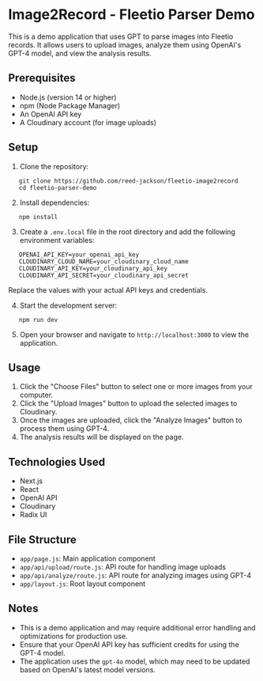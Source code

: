 # Image2Record - Fleetio Parser Demo

This is a demo application that uses GPT to parse images into Fleetio records. It allows users to upload images, analyze them using OpenAI's GPT-4 model, and view the analysis results.

## Prerequisites

- Node.js (version 14 or higher)
- npm (Node Package Manager)
- An OpenAI API key
- A Cloudinary account (for image uploads)

## Setup

1. Clone the repository:

```
   git clone https://github.com/reed-jackson/fleetio-image2record
   cd fleetio-parser-demo
```

2. Install dependencies:

```
   npm install
```

3. Create a `.env.local` file in the root directory and add the following environment variables:

```
   OPENAI_API_KEY=your_openai_api_key
   CLOUDINARY_CLOUD_NAME=your_cloudinary_cloud_name
   CLOUDINARY_API_KEY=your_cloudinary_api_key
   CLOUDINARY_API_SECRET=your_cloudinary_api_secret
```

Replace the values with your actual API keys and credentials.

4. Start the development server:

```
   npm run dev
```

5. Open your browser and navigate to `http://localhost:3000` to view the application.

## Usage

1. Click the "Choose Files" button to select one or more images from your computer.
2. Click the "Upload Images" button to upload the selected images to Cloudinary.
3. Once the images are uploaded, click the "Analyze Images" button to process them using GPT-4.
4. The analysis results will be displayed on the page.

## Technologies Used

- Next.js
- React
- OpenAI API
- Cloudinary
- Radix UI

## File Structure

- `app/page.js`: Main application component
- `app/api/upload/route.js`: API route for handling image uploads
- `app/api/analyze/route.js`: API route for analyzing images using GPT-4
- `app/layout.js`: Root layout component

## Notes

- This is a demo application and may require additional error handling and optimizations for production use.
- Ensure that your OpenAI API key has sufficient credits for using the GPT-4 model.
- The application uses the `gpt-4o` model, which may need to be updated based on OpenAI's latest model versions.
